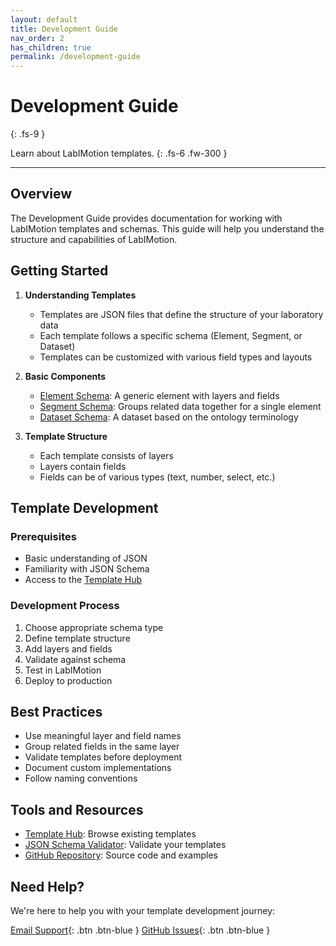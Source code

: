 ```yaml
---
layout: default
title: Development Guide
nav_order: 2
has_children: true
permalink: /development-guide
---
```


# Development Guide
{: .fs-9 }

Learn about LabIMotion templates.
{: .fs-6 .fw-300 }

---

## Overview

The Development Guide provides documentation for working with LabIMotion templates and schemas. This guide will help you understand the structure and capabilities of LabIMotion.

## Getting Started

1. **Understanding Templates**
   - Templates are JSON files that define the structure of your laboratory data
   - Each template follows a specific schema (Element, Segment, or Dataset)
   - Templates can be customized with various field types and layouts

2. **Basic Components**
   - [Element Schema](./schemas/element): A generic element with layers and fields
   - [Segment Schema](./schemas/segment): Groups related data together for a single element
   - [Dataset Schema](./schemas/dataset): A dataset based on the ontology terminology

3. **Template Structure**
   - Each template consists of layers
   - Layers contain fields
   - Fields can be of various types (text, number, select, etc.)

## Template Development

### Prerequisites
- Basic understanding of JSON
- Familiarity with JSON Schema
- Access to the [Template Hub](https://www.chemotion-repository.net/home/genericHub)

### Development Process
1. Choose appropriate schema type
2. Define template structure
3. Add layers and fields
4. Validate against schema
5. Test in LabIMotion
6. Deploy to production

## Best Practices

- Use meaningful layer and field names
- Group related fields in the same layer
- Validate templates before deployment
- Document custom implementations
- Follow naming conventions

## Tools and Resources

- [Template Hub](https://www.chemotion-repository.net/home/genericHub): Browse existing templates
- [JSON Schema Validator](https://www.jsonschemavalidator.net): Validate your templates
- [GitHub Repository](https://github.com/LabIMotion/labimotion): Source code and examples

## Need Help?

We're here to help you with your template development journey:

[<i class="bi bi-envelope-at"></i> Email Support](mailto:chemotion-labimotion@lists.kit.edu){: .btn .btn-blue }
[<i class="bi bi-github"></i> GitHub Issues](https://github.com/LabIMotion/labimotion/issues){: .btn .btn-blue }

